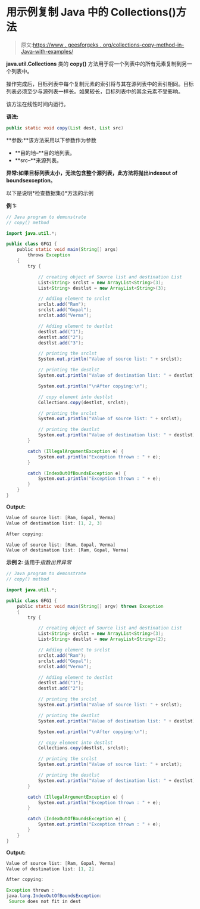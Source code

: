 # 用示例复制 Java 中的 Collections()方法

> 原文:[https://www . geesforgeks . org/collections-copy-method-in-Java-with-examples/](https://www.geeksforgeeks.org/collections-copy-method-in-java-with-examples/)

**java.util.Collections** 类的 **copy()** 方法用于将一个列表中的所有元素复制到另一个列表中。

操作完成后，目标列表中每个复制元素的索引将与其在源列表中的索引相同。目标列表必须至少与源列表一样长。如果较长，目标列表中的其余元素不受影响。

该方法在线性时间内运行。

**语法:**

```java
public static void copy(List dest, List src)
```

**参数:**该方法采用以下参数作为参数

*   **目的地–**目的地列表。
*   **src–**来源列表。

**异常:**如果目标列表太小，无法包含整个源列表，此方法将抛出**indexout of boundsexception**。

以下是说明*检查数据集()*方法的示例

**例 1:**

```java
// Java program to demonstrate
// copy() method

import java.util.*;

public class GFG1 {
    public static void main(String[] args)
        throws Exception
    {
        try {

            // creating object of Source list and destination List
            List<String> srclst = new ArrayList<String>(3);
            List<String> destlst = new ArrayList<String>(3);

            // Adding element to srclst
            srclst.add("Ram");
            srclst.add("Gopal");
            srclst.add("Verma");

            // Adding element to destlst
            destlst.add("1");
            destlst.add("2");
            destlst.add("3");

            // printing the srclst
            System.out.println("Value of source list: " + srclst);

            // printing the destlst
            System.out.println("Value of destination list: " + destlst);

            System.out.println("\nAfter copying:\n");

            // copy element into destlst
            Collections.copy(destlst, srclst);

            // printing the srclst
            System.out.println("Value of source list: " + srclst);

            // printing the destlst
            System.out.println("Value of destination list: " + destlst);
        }

        catch (IllegalArgumentException e) {
            System.out.println("Exception thrown : " + e);
        }

        catch (IndexOutOfBoundsException e) {
            System.out.println("Exception thrown : " + e);
        }
    }
}
```

**Output:**

```java
Value of source list: [Ram, Gopal, Verma]
Value of destination list: [1, 2, 3]

After copying:

Value of source list: [Ram, Gopal, Verma]
Value of destination list: [Ram, Gopal, Verma]

```

**示例 2:** 适用于*指数出界异常*

```java
// Java program to demonstrate
// copy() method

import java.util.*;

public class GFG1 {
    public static void main(String[] argv) throws Exception
    {
        try {

            // creating object of Source list and destination List
            List<String> srclst = new ArrayList<String>(3);
            List<String> destlst = new ArrayList<String>(2);

            // Adding element to srclst
            srclst.add("Ram");
            srclst.add("Gopal");
            srclst.add("Verma");

            // Adding element to destlst
            destlst.add("1");
            destlst.add("2");

            // printing the srclst
            System.out.println("Value of source list: " + srclst);

            // printing the destlst
            System.out.println("Value of destination list: " + destlst);

            System.out.println("\nAfter copying:\n");

            // copy element into destlst
            Collections.copy(destlst, srclst);

            // printing the srclst
            System.out.println("Value of source list: " + srclst);

            // printing the destlst
            System.out.println("Value of destination list: " + destlst);
        }

        catch (IllegalArgumentException e) {
            System.out.println("Exception thrown : " + e);
        }

        catch (IndexOutOfBoundsException e) {
            System.out.println("Exception thrown : " + e);
        }
    }
}
```

**Output:**

```java
Value of source list: [Ram, Gopal, Verma]
Value of destination list: [1, 2]

After copying:

Exception thrown : 
java.lang.IndexOutOfBoundsException:
 Source does not fit in dest

```